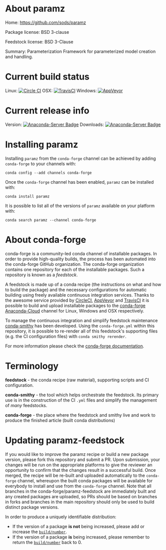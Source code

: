 About paramz
============

Home: https://github.com/sods/paramz

Package license: BSD 3-clause

Feedstock license: BSD 3-Clause

Summary: Parameterization Framework for parameterized model creation and handling.



Current build status
====================

Linux: [![Circle CI](https://circleci.com/gh/conda-forge/paramz-feedstock.svg?style=shield)](https://circleci.com/gh/conda-forge/paramz-feedstock)
OSX: [![TravisCI](https://travis-ci.org/conda-forge/paramz-feedstock.svg?branch=master)](https://travis-ci.org/conda-forge/paramz-feedstock)
Windows: [![AppVeyor](https://ci.appveyor.com/api/projects/status/github/conda-forge/paramz-feedstock?svg=True)](https://ci.appveyor.com/project/conda-forge/paramz-feedstock/branch/master)

Current release info
====================
Version: [![Anaconda-Server Badge](https://anaconda.org/conda-forge/paramz/badges/version.svg)](https://anaconda.org/conda-forge/paramz)
Downloads: [![Anaconda-Server Badge](https://anaconda.org/conda-forge/paramz/badges/downloads.svg)](https://anaconda.org/conda-forge/paramz)

Installing paramz
=================

Installing `paramz` from the `conda-forge` channel can be achieved by adding `conda-forge` to your channels with:

```
conda config --add channels conda-forge
```

Once the `conda-forge` channel has been enabled, `paramz` can be installed with:

```
conda install paramz
```

It is possible to list all of the versions of `paramz` available on your platform with:

```
conda search paramz --channel conda-forge
```


About conda-forge
=================

conda-forge is a community-led conda channel of installable packages.
In order to provide high-quality builds, the process has been automated into the
conda-forge GitHub organization. The conda-forge organization contains one repository
for each of the installable packages. Such a repository is known as a *feedstock*.

A feedstock is made up of a conda recipe (the instructions on what and how to build
the package) and the necessary configurations for automatic building using freely
available continuous integration services. Thanks to the awesome service provided by
[CircleCI](https://circleci.com/), [AppVeyor](http://www.appveyor.com/)
and [TravisCI](https://travis-ci.org/) it is possible to build and upload installable
packages to the [conda-forge](https://anaconda.org/conda-forge)
[Anaconda-Cloud](http://docs.anaconda.org/) channel for Linux, Windows and OSX respectively.

To manage the continuous integration and simplify feedstock maintenance
[conda-smithy](http://github.com/conda-forge/conda-smithy) has been developed.
Using the ``conda-forge.yml`` within this repository, it is possible to re-render all of
this feedstock's supporting files (e.g. the CI configuration files) with ``conda smithy rerender``.

For more information please check the [conda-forge documentation](https://conda-forge.org/docs/).

Terminology
===========

**feedstock** - the conda recipe (raw material), supporting scripts and CI configuration.

**conda-smithy** - the tool which helps orchestrate the feedstock.
                   Its primary use is in the construction of the CI ``.yml`` files
                   and simplify the management of *many* feedstocks.

**conda-forge** - the place where the feedstock and smithy live and work to
                  produce the finished article (built conda distributions)


Updating paramz-feedstock
=========================

If you would like to improve the paramz recipe or build a new
package version, please fork this repository and submit a PR. Upon submission,
your changes will be run on the appropriate platforms to give the reviewer an
opportunity to confirm that the changes result in a successful build. Once
merged, the recipe will be re-built and uploaded automatically to the
`conda-forge` channel, whereupon the built conda packages will be available for
everybody to install and use from the `conda-forge` channel.
Note that all branches in the conda-forge/paramz-feedstock are
immediately built and any created packages are uploaded, so PRs should be based
on branches in forks and branches in the main repository should only be used to
build distinct package versions.

In order to produce a uniquely identifiable distribution:
 * If the version of a package **is not** being increased, please add or increase
   the [``build/number``](http://conda.pydata.org/docs/building/meta-yaml.html#build-number-and-string).
 * If the version of a package **is** being increased, please remember to return
   the [``build/number``](http://conda.pydata.org/docs/building/meta-yaml.html#build-number-and-string)
   back to 0.
